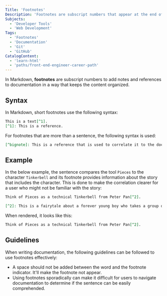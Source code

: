 ```yaml
---
Title: 'Footnotes'
Description: 'Footnotes are subscript numbers that appear at the end of a word or phrase.'
Subjects:
  - 'Developer Tools'
  - 'Web Development'
Tags:
  - 'Footnotes'
  - 'Documentation'
  - 'Git'
  - 'GitHub'
CatalogContent:
  - 'learn-html'
  - 'paths/front-end-engineer-career-path'
---
```


In Markdown, **footnotes** are subscript numbers to add notes and references to documentation in a way that keeps the content organized.

## Syntax

In Markdown, short footnotes use the following syntax:

```md
This is a text[^1].
[^1]: This is a reference.
```

For footnotes that are more than a sentence, the following syntax is used:

```md
[^bignote]: This is a reference that is used to correlate it to the document. It is best to read it alongside the paragraph it is used to help users gain a better understanding of the documentation.
```

## Example

In the below example, the sentence compares the tool `Pieces` to the character `Tinkerbell` and its footnote provides information about the story that includes the character. This is done to make the correlation clearer for a user who might not be familiar with the story:

```md
Think of Pieces as a technical Tinkerbell from Peter Pan[^2].

[^2]: This is a fairytale about a forever young boy who takes a group of British children to his home island, Neverland.
```

When rendered, it looks like this:

```md
Think of Pieces as a technical Tinkerbell from Peter Pan[^2].
```

## Guidelines

When writing documentation, the following guidelines can be followed to use footnotes effectively:

- A space should not be added between the word and the footnote indicator. It'll make the footnote not appear.
- Using footnotes sporadically can make it difficult for users to navigate documentation to determine if the sentence can be easily comprehended.
